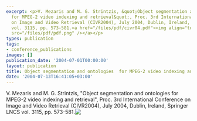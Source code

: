 ```yaml
---
excerpt: <p>V. Mezaris and M. G. Strintzis, &quot;Object segmentation and ontologies
  for MPEG-2 video indexing and retrieval&quot;, Proc. 3rd International Conference
  on Image and Video Retrieval (CIVR2004), July 2004, Dublin, Ireland, Springer LNCS
  vol. 3115, pp. 573-581.<a href="/files/pdf/civr04.pdf"><img align="top" border="0"
  src="/files/pdf/pdf.png" /></a></p>
types: publication
tags:
- conference_publications
images: []
publication_date: '2004-07-01T00:00:00'
layout: publication
title: Object segmentation and ontologies  for MPEG-2 video indexing and retrieval
date: '2004-07-13T16:41:05+03:00'
---
```

<p>V. Mezaris and M. G. Strintzis, &quot;Object segmentation and ontologies for MPEG-2 video indexing and retrieval&quot;, Proc. 3rd International Conference on Image and Video Retrieval (CIVR2004), July 2004, Dublin, Ireland, Springer LNCS vol. 3115, pp. 573-581.<a href="/files/pdf/civr04.pdf"><img align="top" border="0" src="/files/pdf/pdf.png" /></a></p>

